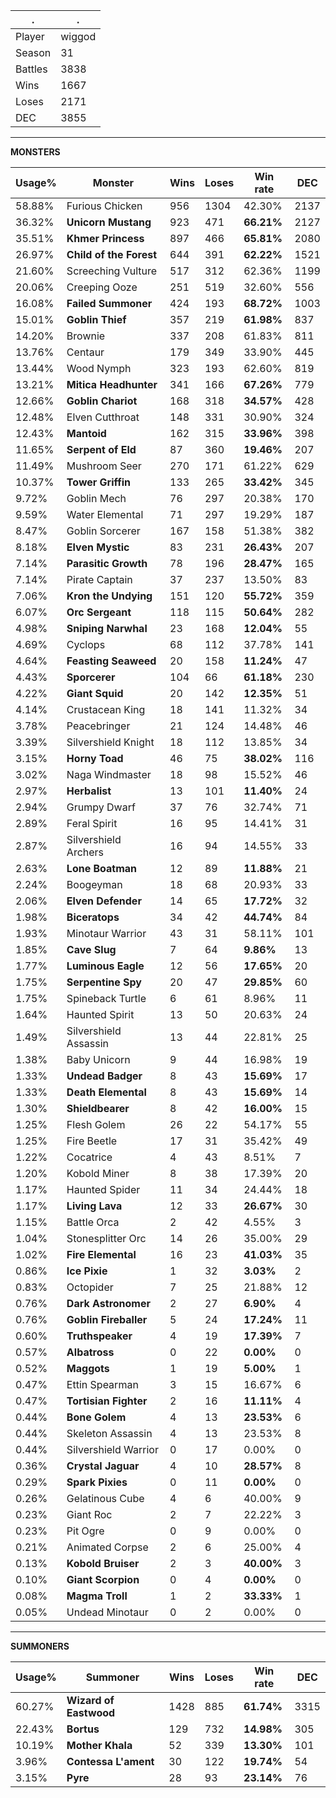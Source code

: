 .|.
|-|-
Player|wiggod
Season|31
Battles|3838
Wins|1667
Loses|2171
DEC|3855

---
**MONSTERS**

Usage%|Monster|Wins|Loses|Win rate|DEC|
-|-|-|-|-|-|
58.88%|Furious Chicken|956|1304|42.30%|2137|
36.32%|**Unicorn Mustang**|923|471|**66.21%**|2127|
35.51%|**Khmer Princess**|897|466|**65.81%**|2080|
26.97%|**Child of the Forest**|644|391|**62.22%**|1521|
21.60%|Screeching Vulture|517|312|62.36%|1199|
20.06%|Creeping Ooze|251|519|32.60%|556|
16.08%|**Failed Summoner**|424|193|**68.72%**|1003|
15.01%|**Goblin Thief**|357|219|**61.98%**|837|
14.20%|Brownie|337|208|61.83%|811|
13.76%|Centaur|179|349|33.90%|445|
13.44%|Wood Nymph|323|193|62.60%|819|
13.21%|**Mitica Headhunter**|341|166|**67.26%**|779|
12.66%|**Goblin Chariot**|168|318|**34.57%**|428|
12.48%|Elven Cutthroat|148|331|30.90%|324|
12.43%|**Mantoid**|162|315|**33.96%**|398|
11.65%|**Serpent of Eld**|87|360|**19.46%**|207|
11.49%|Mushroom Seer|270|171|61.22%|629|
10.37%|**Tower Griffin**|133|265|**33.42%**|345|
9.72%|Goblin Mech|76|297|20.38%|170|
9.59%|Water Elemental|71|297|19.29%|187|
8.47%|Goblin Sorcerer|167|158|51.38%|382|
8.18%|**Elven Mystic**|83|231|**26.43%**|207|
7.14%|**Parasitic Growth**|78|196|**28.47%**|165|
7.14%|Pirate Captain|37|237|13.50%|83|
7.06%|**Kron the Undying**|151|120|**55.72%**|359|
6.07%|**Orc Sergeant**|118|115|**50.64%**|282|
4.98%|**Sniping Narwhal**|23|168|**12.04%**|55|
4.69%|Cyclops|68|112|37.78%|141|
4.64%|**Feasting Seaweed**|20|158|**11.24%**|47|
4.43%|**Sporcerer**|104|66|**61.18%**|230|
4.22%|**Giant Squid**|20|142|**12.35%**|51|
4.14%|Crustacean King|18|141|11.32%|34|
3.78%|Peacebringer|21|124|14.48%|46|
3.39%|Silvershield Knight|18|112|13.85%|34|
3.15%|**Horny Toad**|46|75|**38.02%**|116|
3.02%|Naga Windmaster|18|98|15.52%|46|
2.97%|**Herbalist**|13|101|**11.40%**|24|
2.94%|Grumpy Dwarf|37|76|32.74%|71|
2.89%|Feral Spirit|16|95|14.41%|31|
2.87%|Silvershield Archers|16|94|14.55%|33|
2.63%|**Lone Boatman**|12|89|**11.88%**|21|
2.24%|Boogeyman|18|68|20.93%|33|
2.06%|**Elven Defender**|14|65|**17.72%**|32|
1.98%|**Biceratops**|34|42|**44.74%**|84|
1.93%|Minotaur Warrior|43|31|58.11%|101|
1.85%|**Cave Slug**|7|64|**9.86%**|13|
1.77%|**Luminous Eagle**|12|56|**17.65%**|20|
1.75%|**Serpentine Spy**|20|47|**29.85%**|60|
1.75%|Spineback Turtle|6|61|8.96%|11|
1.64%|Haunted Spirit|13|50|20.63%|24|
1.49%|Silvershield Assassin|13|44|22.81%|25|
1.38%|Baby Unicorn|9|44|16.98%|19|
1.33%|**Undead Badger**|8|43|**15.69%**|17|
1.33%|**Death Elemental**|8|43|**15.69%**|14|
1.30%|**Shieldbearer**|8|42|**16.00%**|15|
1.25%|Flesh Golem|26|22|54.17%|55|
1.25%|Fire Beetle|17|31|35.42%|49|
1.22%|Cocatrice|4|43|8.51%|7|
1.20%|Kobold Miner|8|38|17.39%|20|
1.17%|Haunted Spider|11|34|24.44%|18|
1.17%|**Living Lava**|12|33|**26.67%**|30|
1.15%|Battle Orca|2|42|4.55%|3|
1.04%|Stonesplitter Orc|14|26|35.00%|29|
1.02%|**Fire Elemental**|16|23|**41.03%**|35|
0.86%|**Ice Pixie**|1|32|**3.03%**|2|
0.83%|Octopider|7|25|21.88%|12|
0.76%|**Dark Astronomer**|2|27|**6.90%**|4|
0.76%|**Goblin Fireballer**|5|24|**17.24%**|11|
0.60%|**Truthspeaker**|4|19|**17.39%**|7|
0.57%|**Albatross**|0|22|**0.00%**|0|
0.52%|**Maggots**|1|19|**5.00%**|1|
0.47%|Ettin Spearman|3|15|16.67%|6|
0.47%|**Tortisian Fighter**|2|16|**11.11%**|4|
0.44%|**Bone Golem**|4|13|**23.53%**|6|
0.44%|Skeleton Assassin|4|13|23.53%|8|
0.44%|Silvershield Warrior|0|17|0.00%|0|
0.36%|**Crystal Jaguar**|4|10|**28.57%**|8|
0.29%|**Spark Pixies**|0|11|**0.00%**|0|
0.26%|Gelatinous Cube|4|6|40.00%|9|
0.23%|Giant Roc|2|7|22.22%|3|
0.23%|Pit Ogre|0|9|0.00%|0|
0.21%|Animated Corpse|2|6|25.00%|4|
0.13%|**Kobold Bruiser**|2|3|**40.00%**|3|
0.10%|**Giant Scorpion**|0|4|**0.00%**|0|
0.08%|**Magma Troll**|1|2|**33.33%**|1|
0.05%|Undead Minotaur|0|2|0.00%|0|

---
**SUMMONERS**

Usage%|Summoner|Wins|Loses|Win rate|DEC|
-|-|-|-|-|-|
60.27%|**Wizard of Eastwood**|1428|885|**61.74%**|3315|
22.43%|**Bortus**|129|732|**14.98%**|305|
10.19%|**Mother Khala**|52|339|**13.30%**|101|
3.96%|**Contessa L'ament**|30|122|**19.74%**|54|
3.15%|**Pyre**|28|93|**23.14%**|76|

